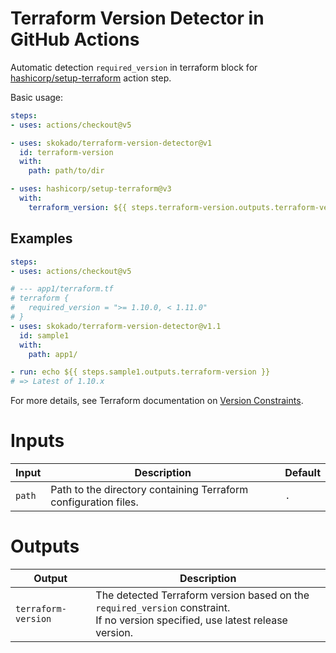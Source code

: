 # Terraform Version Detector in GitHub Actions

Automatic detection `required_version` in terraform block for [hashicorp/setup-terraform](https://github.com/hashicorp/setup-terraform) action step.

Basic usage:

```yaml
steps:
- uses: actions/checkout@v5

- uses: skokado/terraform-version-detector@v1
  id: terraform-version
  with:
    path: path/to/dir

- uses: hashicorp/setup-terraform@v3
  with:
    terraform_version: ${{ steps.terraform-version.outputs.terraform-version }}
```

## Examples

```yaml
steps:
- uses: actions/checkout@v5

# --- app1/terraform.tf
# terraform {
#   required_version = ">= 1.10.0, < 1.11.0"
# }
- uses: skokado/terraform-version-detector@v1.1
  id: sample1
  with:
    path: app1/

- run: echo ${{ steps.sample1.outputs.terraform-version }}
# => Latest of 1.10.x 
```

For more details, see Terraform documentation on [Version Constraints](https://developer.hashicorp.com/terraform/language/versions#version-constraints).

# Inputs

| Input | Description | Default |
|-------|-------------|---------|
| `path`  | Path to the directory containing Terraform configuration files. | `.` |

# Outputs

| Output | Description |
|--------|-------------|
| `terraform-version` | The detected Terraform version based on the `required_version` constraint.<br>If no version specified, use latest  release version. |
